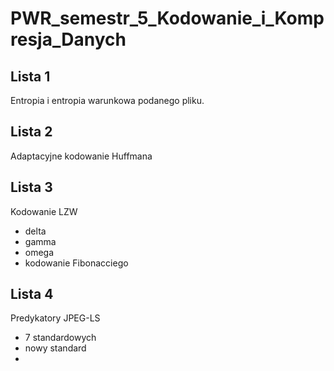 # PWR_semestr_5_Kodowanie_i_Kompresja_Danych

## Lista 1

Entropia i entropia warunkowa podanego pliku.

## Lista 2

Adaptacyjne kodowanie Huffmana

## Lista 3

Kodowanie LZW 
- delta
- gamma
- omega
- kodowanie Fibonacciego

## Lista 4

Predykatory JPEG-LS
- 7 standardowych
- nowy standard
- 
